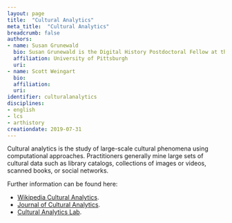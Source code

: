 ```yaml
---
layout: page
title:  "Cultural Analytics"
meta_title:  "Cultural Analytics"
breadcrumb: false
authors: 
- name: Susan Grunewald
  bio: Susan Grunewald is the Digital History Postdoctoral Fellow at the University of Pittsburgh’s World History Center. She received her PhD from Carnegie Mellon University, where she was a two-time A.W. Mellon Fellow in Digital Humanities. Her research focuses on Soviet history, particularly German prisoners of war in the USSR during and after the Second World War.
  affiliation: University of Pittsburgh
  uri:
- name: Scott Weingart
  bio:
  affiliation:
  uri:
identifier: culturalanalytics
disciplines: 
- english
- lcs
- arthistory
creationdate: 2019-07-31
---
```

Cultural analytics is the study of large-scale cultural phenomena using computational approaches. Practitioners generally mine large sets of cultural data such as library catalogs, collections of images or videos, scanned books, or social networks.

Further information can be found here:
 -  [Wikipedia Cultural Analytics](https://en.wikipedia.org/wiki/Cultural_analytics).
 -  [Journal of Cultural Analytics](https://culturalanalytics.org/).
 -  [Cultural Analytics Lab](http://lab.culturalanalytics.info/). 
